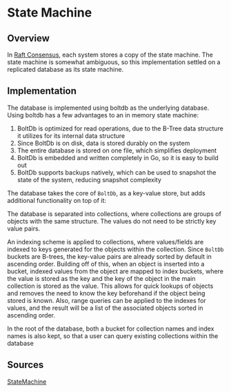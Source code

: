 # State Machine


## Overview

In [Raft Consensus](https://raft.github.io/raft.pdf), each system stores a copy of the state machine. The state machine is somewhat ambiguous, so this implementation settled on a replicated database as its state machine.


## Implementation 

The database is implemented using boltdb as the underlying database. Using boltdb has a few advantages to an in memory state machine:
  
  1. BoltDb is optimized for read operations, due to the B-Tree data structure it utilizes for its internal data structure
  2. Since BoltDb is on disk, data is stored durably on the system
  3. The entire database is stored on one file, which simplifies deployment
  4. BoltDb is embedded and written completely in Go, so it is easy to build out
  5. BoltDb supports backups natively, which can be used to snapshot the state of the system, reducing snapshot complexity

The database takes the core of `BoltDb`, as a key-value store, but adds additional functionality on top of it:

  The database is separated into collections, where collections are groups of objects with the same structure. The values do not need to be strictly key value pairs. 

  An indexing scheme is applied to collections, where values/fields are indexed to keys generated for the objects within the collection. Since `BoltDb` buckets are B-trees, the key-value pairs are already sorted by default in ascending order. Building off of this, when an object is inserted into a bucket, indexed values from the object are mapped to index buckets, where the value is stored as the key and the key of the object in the main collection is stored as the value. This allows for quick lookups of objects and removes the need to know the key beforehand if the object being stored is known. Also, range queries can be applied to the indexes for values, and the result will be a list of the associated objects sorted in ascending order.

  In the root of the database, both a bucket for collection names and index names is also kept, so that a user can query existing collections within the database


## Sources

[StateMachine](../pkg/statemachine/StateMachine.go)